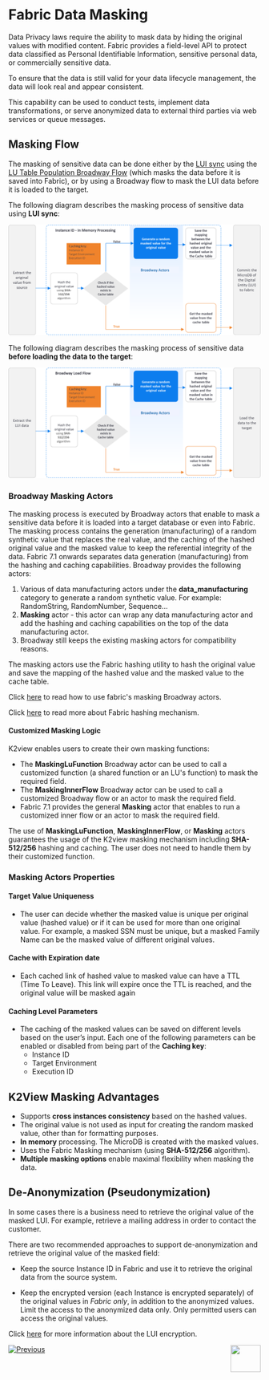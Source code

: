 # Fabric Data Masking

Data Privacy laws require the ability to mask data by hiding the original values with modified content. 
Fabric provides a field-level API to protect data classified as Personal Identifiable Information, sensitive personal data, or commercially sensitive data.

To ensure that the data is still valid for your data lifecycle management, the data will look real and appear consistent.

This capability can be used to conduct tests, implement data transformations, or serve anonymized data to external third parties via web services or queue messages.


## Masking Flow

 The masking of sensitive data can be done either by the [LUI sync](/articles/14_sync_LU_instance/01_sync_LUI_overview.md) using the [LU Table Population Broadway Flow](/articles/07_table_population/14_table_population_based_Broadway.md) (which masks the data before it is saved into Fabric), or by using a Broadway flow to mask the LUI data before it is loaded to the target.

The following diagram describes the masking process of sensitive data using **LUI sync**:

![masking flow](images/masking_flow.png)



The following diagram describes the masking process of sensitive data **before loading the data to the target**:

![masking flow](images/masking_flow_load_to_target.png)



### Broadway Masking Actors

The masking process is executed by Broadway actors that enable to mask a sensitive data before it is loaded into a target database or even into Fabric. The masking process contains the generation (manufacturing) of a random synthetic value that replaces the real value, and the caching of the hashed original value and the masked value to keep the referential integrity of the data. 
Fabric 7.1 onwards separates data generation (manufacturing) from the hashing and caching capabilities. Broadway provides the following actors: 

1. Various of data manufacturing actors under the **data_manufacturing** category to generate a random synthetic value. For example: RandomString, RandomNumber, Sequence...
2. **Masking** actor - this actor can wrap any data manufacturing actor and add the hashing and caching capabilities on the top of the data manufacturing actor.
3. Broadway still keeps the existing masking actors for compatibility reasons.

The masking actors use the Fabric hashing utility to hash the original value and save the mapping of the hashed value and the masked value to the cache table.

Click [here](/articles/19_Broadway/actors/07_masking_and_sequence_actors.md) to read how to use fabric's masking Broadway actors.

Click [here](02_fabric_entities_design.md#fabric-hashing-mechanism) to read more about Fabric hashing mechanism.

#### Customized Masking Logic 

K2view enables users to create their own masking functions:
- The **MaskingLuFunction** Broadway actor can be used to call a customized function (a shared function or an LU's function) to mask the required field.  
- The **MaskingInnerFlow** Broadway actor can be used to call a customized Broadway flow or an actor to mask the required field.
- Fabric 7.1 provides the general **Masking** actor that enables to run a customized inner flow or an actor to mask the required field.

The use of **MaskingLuFunction**, **MaskingInnerFlow**, or **Masking** actors guarantees the usage of the K2view masking mechanism including **SHA-512/256** hashing and caching.  The user does not need to handle them by their customized function.

### Masking Actors Properties

#### Target Value Uniqueness

- The user can decide whether the masked value is unique per original value (hashed value) or if it can be used for more than one original value. For example, a masked SSN must be unique, but a masked Family Name can be the masked value of different original values. 

#### Cache with Expiration date

- Each cached link of hashed value to masked value can have a TTL (Time To Leave). This link will expire once the TTL is reached, and the original value will be masked again

#### Caching Level Parameters

- The caching of the masked values can be saved on different levels based on the user’s input. Each one of the following parameters can be enabled or disabled from being part of the **Caching key**:
  - Instance ID
  - Target Environment
  - Execution ID

## K2View Masking Advantages

- Supports **cross instances consistency** based on the hashed values.
- The original value is not used as input for creating the random masked value, other than for formatting purposes.
- **In memory** processing. The MicroDB is created with the masked values.
- Uses the Fabric Masking mechanism (using **SHA-512/256** algorithm).
- **Multiple masking options** enable maximal flexibility when masking the data.

## De-Anonymization (Pseudonymization)

In some cases there is a business need to retrieve the original value of the masked LUI. For example, retrieve a mailing address in order to contact the customer. 

There are two recommended approaches to support de-anonymization and retrieve the original value of the masked field: 

- Keep the source Instance ID in Fabric and use it to retrieve the original data from the source system.

- Keep the encrypted version (each Instance is encrypted separately) of the original values in *Fabric only*, in addition to the anonymized values. Limit the access to the anonymized data only. Only permitted users can access the original values.

Click [here](/articles/26_fabric_security/03_fabric_LUI_encryption.md) for more information about the LUI encryption.

[![Previous](/articles/images/Previous.png)](/articles/26_fabric_security/05_fabric_webservices_security.md)[<img align="right" width="60" height="54" src="/articles/images/Next.png">](/articles/26_fabric_security/07_user_IAM_overview.md)

